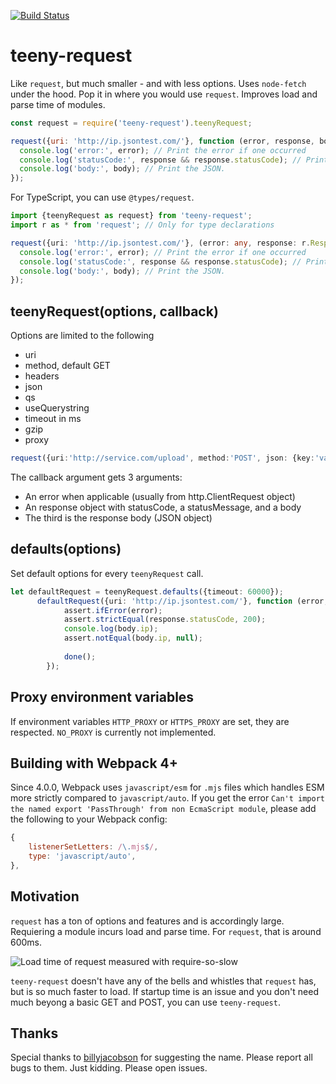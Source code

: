 [![Build Status](https://travis-ci.org/googleapis/teeny-request.svg?branch=master)](https://travis-ci.org/googleapis/teeny-request)

# teeny-request 

Like `request`, but much smaller - and with less options. Uses `node-fetch` under the hood. 
Pop it in where you would use `request`. Improves load and parse time of modules. 

```js
const request = require('teeny-request').teenyRequest;

request({uri: 'http://ip.jsontest.com/'}, function (error, response, body) {
  console.log('error:', error); // Print the error if one occurred
  console.log('statusCode:', response && response.statusCode); // Print the response status code if a response was received
  console.log('body:', body); // Print the JSON.
});
```

For TypeScript, you can use `@types/request`. 

```ts
import {teenyRequest as request} from 'teeny-request';
import r as * from 'request'; // Only for type declarations

request({uri: 'http://ip.jsontest.com/'}, (error: any, response: r.Response, body: any) => {
  console.log('error:', error); // Print the error if one occurred
  console.log('statusCode:', response && response.statusCode); // Print the response status code if a response was received
  console.log('body:', body); // Print the JSON.
});
```



## teenyRequest(options, callback)

Options are limited to the following 

* uri
* method, default GET
* headers
* json
* qs
* useQuerystring
* timeout in ms
* gzip
* proxy

```ts
request({uri:'http://service.com/upload', method:'POST', json: {key:'value'}}, function(err,httpResponse,body){ /* ... */ })
```

The callback argument gets 3 arguments:

 * An error when applicable (usually from http.ClientRequest object)
 * An response object with statusCode, a statusMessage, and a body
 * The third is the response body (JSON object)

## defaults(options)

Set default options for every `teenyRequest` call.

```ts
let defaultRequest = teenyRequest.defaults({timeout: 60000});
      defaultRequest({uri: 'http://ip.jsontest.com/'}, function (error, response, body) {
            assert.ifError(error);
            assert.strictEqual(response.statusCode, 200);
            console.log(body.ip);
            assert.notEqual(body.ip, null);
            
            done();
        });
```        

## Proxy environment variables
If environment variables `HTTP_PROXY` or `HTTPS_PROXY` are set, they are respected. `NO_PROXY` is currently not implemented.

## Building with Webpack 4+
Since 4.0.0, Webpack uses `javascript/esm` for `.mjs` files which handles ESM more strictly compared to `javascript/auto`. If you get the error `Can't import the named export 'PassThrough' from non EcmaScript module`, please add the following to your Webpack config:

```js
{
    listenerSetLetters: /\.mjs$/,
    type: 'javascript/auto',
},
```

## Motivation
`request` has a ton of options and features and is accordingly large. Requiering a module incurs load and parse time. For
`request`, that is around 600ms.

![Load time of request measured with require-so-slow](https://user-images.githubusercontent.com/101553/44694187-20357700-aa3a-11e8-9116-b8ae794cbc27.png)

`teeny-request` doesn't have any of the bells and whistles that `request` has, but is so much faster to load. If startup time is an issue and you don't need much beyong a basic GET and POST, you can use `teeny-request`.

## Thanks
Special thanks to [billyjacobson](https://github.com/billyjacobson) for suggesting the name. Please report all bugs to them. Just kidding. Please open issues.
